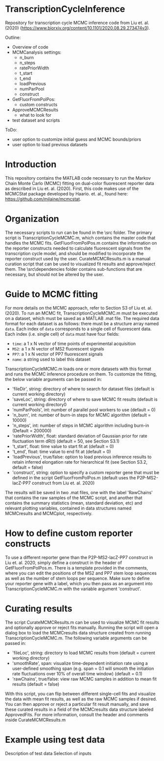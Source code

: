 # TranscriptionCycleInference
Repository for transcription cycle MCMC inference code from Liu et. al. (2020) (https://www.biorxiv.org/content/10.1101/2020.08.29.273474v3).


Outline:
- Overview of code
- MCMCanalysis settings:
  - n_burn
  - n_steps
  - ratePriorWidth
  - t_start
  - t_end
  - loadPrevious
  - numParPool
  - construct
- GetFluorFromPolPos:
  - custom constructs
- ApproveMCMCResults
  - what to look for
- test dataset and scripts
  
ToDo:
- user option to customize initial guess and MCMC bounds/priors
- user option to load previous datasets

# Introduction
This repository contains the MATLAB code necessary to run the Markov Chain Monte Carlo (MCMC) fitting on dual-color fluorescent reporter data as described in Liu et. al. (2020). First, this code makes use of the MCMCStat package developed by Haario. et. al., found here: https://github.com/mjlaine/mcmcstat.

# Organization
The necessary scripts to run can be found in the \src folder. The primary script is TranscriptionCycleMCMC.m, which contains the master code that handles the MCMC fits. GetFluorFromPolPos.m contains the information on the reporter constructs needed to calculate fluorescent signals from the transcription cycle model, and should be modified to incorporate the reporter construct used by the user. CurateMCMCResults.m is a manual curation script that can be used to visualized fit results and approve/reject them. The \src\dependencies folder contains sub-functions that are necessary, but should not be altered by the user.

# Guide to MCMC fitting
For more details on the MCMC approach, refer to Section S3 of Liu et. al. (2020). To run an MCMC fit, TranscriptionCycleMCMC.m must be executed on a dataset, which must be saved as a MATLAB .mat file. The required data format for each dataset is as follows: there must be a structure array named <code>data</code>. Each index of <code>data</code> corresponds to a single cell of fluorescent data. Each index (i.e. single cell) of <code>data</code> must have four fields:

- <code>time</code>: a 1 x N vector of time points of experimental acquisition
- <code>MS2</code>: a 1 x N vector of MS2 fluorescent signals
- <code>PP7</code>: a 1 x N vector of PP7 fluorescent signals
- <code>name</code>: a string used to label this dataset
  
TranscriptionCycleMCMC.m loads one or more datasets with this format and runs the MCMC inference procedure on them. To customize the fitting, the below variable arguments can be passed in:

- 'fileDir', string: directory of where to search for dataset files (default is current working directory)
- 'saveLoc', string: directory of where to save MCMC fit results (default is current working directory0
- 'numParPools', int: number of parallel pool workers to use (default = 0)
- 'n_burn', int: number of burn-in steps for MCMC algorithm (default = 10000)
- 'n_steps', int: number of steps in MCMC algorithm including burn-in (Default = 200000)
- 'ratePriorWidth', float: standard deviation of Gaussian prior for rate fluctuation term dR(t) (default = 50, see Section S3.1)
- 't_start', float: time value to start fit at (default = 0)
- 't_end', float: time value to end fit at (default = 0)
- 'loadPrevious', true/false: option to load previous inference results to retain inferred elongation rate for hierarchical fit (see Section S3.2, default = false)
- 'construct', string: option to specify a custom reporter gene that must be defined in the script GetFluorFromPolPos.m (default uses the P2P-MS2-lacZ-PP7 construct from Liu et. al. 2020)

The results will be saved in two .mat files, one with the label 'RawChains' that contains the raw samples of the MCMC script, and another that contains the summary statistics (mean, standard deviation, etc) and relevant plotting variables, contained in data structures named MCMCresults and MCMCplot, respectively.

# How to define custom reporter constructs
To use a different reporter gene than the P2P-MS2-lacZ-PP7 construct in Liu et. al. 2020, simply define a construct in the header of GetFluorFromPolPos.m. There is a template provided in the comments, where you can edit the positions of the MS2 and PP7 stem loop sequences as well as the number of stem loops per sequence. Make sure to define your reporter gene with a label, which you then pass as an argument into TranscriptionCycleMCMC.m with the variable argument 'construct'.

# Curating results
The script CurateMCMCResults.m can be used to visualize MCMC fit results and optionally approve or reject fits manually. Running the script will open a dialog box to load the MCMCresults data structure created from running TranscriptionCycleMCMC.m. The following variable arguments can be passed in:

- 'fileLoc', string: directory to load MCMC results from (default = current working directory)
- 'smoothRate', span: visualize time-dependent initiation rate using a user-defined smoothing span (e.g. span = 0.1 will smooth the initiation rate fluctuations over 10% of overall time window) (default = 0.1)
- 'rawChains', true/false: view raw MCMC samples in addition to mean fit results (default = false)

With this script, you can flip between different single-cell fits and visualize the data with mean fit results, as well as the raw MCMC samples if desired. You can then approve or reject a particular fit result manually, and save these curated results in a field of the MCMCresults data structure labeled ApprovedFits. For more information, consult the header and comments inside CurateMCMCResults.m

# Example using test data
Description of test data
Selection of inputs
